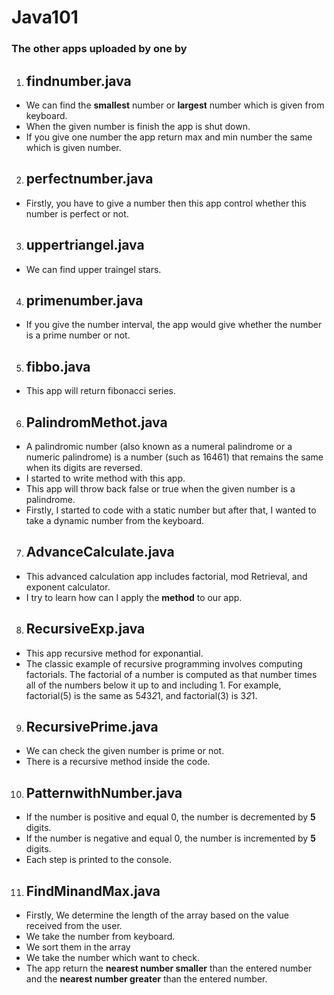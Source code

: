 # Java101

### The other apps uploaded by one by

1. ## findnumber.java
- We can find the **smallest** number or **largest** number which is given from keyboard.
- When the given number is finish the app is shut down.
- If you give one number the app return max and min number the same which is given number.

2. ## perfectnumber.java
- Firstly, you have to give a number then this app control whether this number is perfect or not.

3. ## uppertriangel.java
- We can find upper traingel stars. 

4. ## primenumber.java
- If you give the number interval, the app would give whether the number is a prime number or not.

5. ## fibbo.java
- This app will return fibonacci series.

6. ## PalindromMethot.java 
- A palindromic number (also known as a numeral palindrome or a numeric palindrome) is a number (such as 16461) that remains the same when its digits are reversed.
- I  started to write method with this app.
- This app will throw back false or true when the given number is a palindrome.
- Firstly, I started to code with a static number but after that, I wanted to take a dynamic number from the keyboard.

7. ## AdvanceCalculate.java
- This advanced calculation app includes factorial, mod Retrieval, and exponent calculator.
- I try to learn how can I apply the **method** to our app.

8. ## RecursiveExp.java
- This app recursive method for exponantial.
- The classic example of recursive programming involves computing factorials. The factorial of a number is computed as that number times all of the numbers below it up to and including 1. For example, factorial(5) is the same as 5*4*3*2*1, and factorial(3) is 3*2*1.

9. ## RecursivePrime.java
- We can check the given number is prime or not. 
- There is a recursive method inside the code.

10. ## PatternwithNumber.java
- If the number is positive and equal 0, the number is decremented by **5** digits.
- If the number is negative and equal 0, the number is incremented   by **5** digits.
- Each step is printed to the console.

11. ## FindMinandMax.java

- Firstly, We determine the length of the array based on the value received from the user.
- We take the number from keyboard.
- We sort them in the array
- We take the number which want to check.
- The app return the **nearest number smaller** than the entered number and the **nearest number greater** than the entered number.

